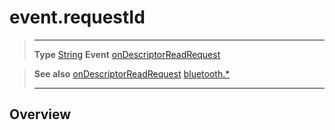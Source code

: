 # event.requestId

> --------------------- ------------------------------------------------------------------------------------------
> __Type__              [String](https://docs.coronalabs.com/api/type/String.html)
> __Event__             [onDescriptorReadRequest](/plugin/bluetooth/type/Server/event/onDescriptorReadRequest/index.md)


> __See also__          [onDescriptorReadRequest](/plugin/bluetooth/type/Server/event/onDescriptorReadRequest/index.md)
>						[bluetooth.*](/plugin/bluetooth/index.md)
> --------------------- ------------------------------------------------------------------------------------------

## Overview